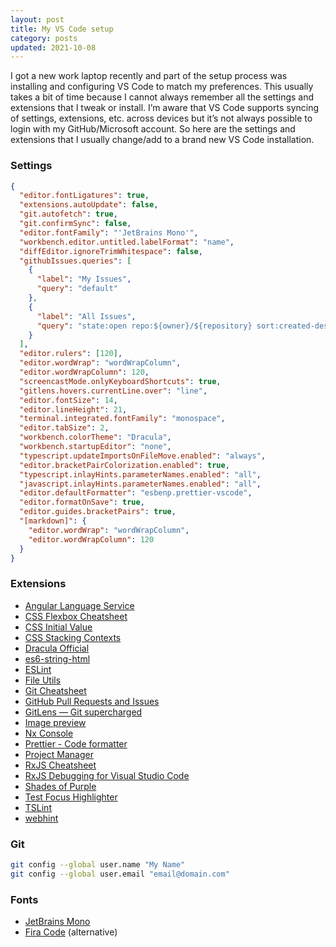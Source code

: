 ```yaml
---
layout: post
title: My VS Code setup
category: posts
updated: 2021-10-08
---
```


I got a new work laptop recently and part of the setup process was installing and configuring VS Code to match my preferences. This usually takes a bit of time because I cannot always remember all the settings and extensions that I tweak or install. I’m aware that VS Code supports syncing of settings, extensions, etc. across devices but it’s not always possible to login with my GitHub/Microsoft account. So here are the settings and extensions that I usually change/add to a brand new VS Code installation.

### Settings

```json
{
  "editor.fontLigatures": true,
  "extensions.autoUpdate": false,
  "git.autofetch": true,
  "git.confirmSync": false,
  "editor.fontFamily": "'JetBrains Mono'",
  "workbench.editor.untitled.labelFormat": "name",
  "diffEditor.ignoreTrimWhitespace": false,
  "githubIssues.queries": [
    {
      "label": "My Issues",
      "query": "default"
    },
    {
      "label": "All Issues",
      "query": "state:open repo:${owner}/${repository} sort:created-desc"
    }
  ],
  "editor.rulers": [120],
  "editor.wordWrap": "wordWrapColumn",
  "editor.wordWrapColumn": 120,
  "screencastMode.onlyKeyboardShortcuts": true,
  "gitlens.hovers.currentLine.over": "line",
  "editor.fontSize": 14,
  "editor.lineHeight": 21,
  "terminal.integrated.fontFamily": "monospace",
  "editor.tabSize": 2,
  "workbench.colorTheme": "Dracula",
  "workbench.startupEditor": "none",
  "typescript.updateImportsOnFileMove.enabled": "always",
  "editor.bracketPairColorization.enabled": true,
  "typescript.inlayHints.parameterNames.enabled": "all",
  "javascript.inlayHints.parameterNames.enabled": "all",
  "editor.defaultFormatter": "esbenp.prettier-vscode",
  "editor.formatOnSave": true,
  "editor.guides.bracketPairs": true,
  "[markdown]": {
    "editor.wordWrap": "wordWrapColumn",
    "editor.wordWrapColumn": 120
  }
}
```

### Extensions

- [Angular Language Service](https://marketplace.visualstudio.com/items?itemName=Angular.ng-template)
- [CSS Flexbox Cheatsheet](https://marketplace.visualstudio.com/items?itemName=dzhavat.css-flexbox-cheatsheet)
- [CSS Initial Value](https://marketplace.visualstudio.com/items?itemName=dzhavat.css-initial-value)
- [CSS Stacking Contexts](https://marketplace.visualstudio.com/items?itemName=felixfbecker.css-stacking-contexts)
- [Dracula Official](https://marketplace.visualstudio.com/items?itemName=dracula-theme.theme-dracula)
- [es6-string-html](https://marketplace.visualstudio.com/items?itemName=Tobermory.es6-string-html)
- [ESLint](https://marketplace.visualstudio.com/items?itemName=dbaeumer.vscode-eslint)
- [File Utils](https://marketplace.visualstudio.com/items?itemName=sleistner.vscode-fileutils)
- [Git Cheatsheet](https://marketplace.visualstudio.com/items?itemName=dzhavat.git-cheatsheet)
- [GitHub Pull Requests and Issues](https://marketplace.visualstudio.com/items?itemName=GitHub.vscode-pull-request-github)
- [GitLens — Git supercharged](https://marketplace.visualstudio.com/items?itemName=eamodio.gitlens)
- [Image preview](https://marketplace.visualstudio.com/items?itemName=kisstkondoros.vscode-gutter-preview)
- [Nx Console](https://marketplace.visualstudio.com/items?itemName=nrwl.angular-console)
- [Prettier - Code formatter](https://marketplace.visualstudio.com/items?itemName=esbenp.prettier-vscode)
- [Project Manager](https://marketplace.visualstudio.com/items?itemName=alefragnani.project-manager)
- [RxJS Cheatsheet](https://marketplace.visualstudio.com/items?itemName=dzhavat.rxjs-cheatsheet)
- [RxJS Debugging for Visual Studio Code](https://marketplace.visualstudio.com/items?itemName=manuelalabor.rxjs-debugging-for-vs-code)
- [Shades of Purple](https://marketplace.visualstudio.com/items?itemName=ahmadawais.shades-of-purple)
- [Test Focus Highlighter](https://marketplace.visualstudio.com/items?itemName=dzhavat.test-focus-highlighter)
- [TSLint](https://marketplace.visualstudio.com/items?itemName=ms-vscode.vscode-typescript-tslint-plugin)
- [webhint](https://marketplace.visualstudio.com/items?itemName=webhint.vscode-webhint)

### Git

```bash
git config --global user.name "My Name"
git config --global user.email "email@domain.com"
```

### Fonts

- [JetBrains Mono](https://github.com/JetBrains/JetBrainsMono)
- [Fira Code](https://github.com/tonsky/FiraCode) (alternative)
